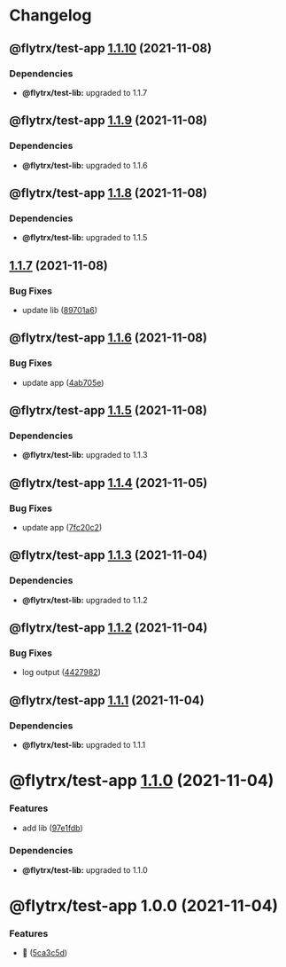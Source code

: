 # Changelog

## @flytrx/test-app [1.1.10](https://github.com/kettil/monorepo-test/compare/@flytrx/test-app@1.1.9...@flytrx/test-app@1.1.10) (2021-11-08)





### Dependencies

* **@flytrx/test-lib:** upgraded to 1.1.7

## @flytrx/test-app [1.1.9](https://github.com/kettil/monorepo-test/compare/@flytrx/test-app@1.1.8...@flytrx/test-app@1.1.9) (2021-11-08)





### Dependencies

* **@flytrx/test-lib:** upgraded to 1.1.6

## @flytrx/test-app [1.1.8](https://github.com/kettil/monorepo-test/compare/@flytrx/test-app@1.1.7...@flytrx/test-app@1.1.8) (2021-11-08)





### Dependencies

* **@flytrx/test-lib:** upgraded to 1.1.5

## [1.1.7](https://github.com/kettil/monorepo-test/compare/@flytrx/test-app@1.1.6...@flytrx/test-app@1.1.7) (2021-11-08)


### Bug Fixes

* update lib ([89701a6](https://github.com/kettil/monorepo-test/commit/89701a6baaf7056142c15fb465a76f432957fdad))

## @flytrx/test-app [1.1.6](https://github.com/kettil/monorepo-test/compare/@flytrx/test-app@1.1.5...@flytrx/test-app@1.1.6) (2021-11-08)


### Bug Fixes

* update app ([4ab705e](https://github.com/kettil/monorepo-test/commit/4ab705e1f1665e89707dca0ab17a3aa2dcfe635a))

## @flytrx/test-app [1.1.5](https://github.com/kettil/monorepo-test/compare/@flytrx/test-app@1.1.4...@flytrx/test-app@1.1.5) (2021-11-08)





### Dependencies

* **@flytrx/test-lib:** upgraded to 1.1.3

## @flytrx/test-app [1.1.4](https://github.com/kettil/monorepo-test/compare/@flytrx/test-app@1.1.3...@flytrx/test-app@1.1.4) (2021-11-05)


### Bug Fixes

* update app ([7fc20c2](https://github.com/kettil/monorepo-test/commit/7fc20c2a5a841735cd46726afad24a7983bdc5d5))

## @flytrx/test-app [1.1.3](https://github.com/kettil/monorepo-test/compare/@flytrx/test-app@1.1.2...@flytrx/test-app@1.1.3) (2021-11-04)





### Dependencies

* **@flytrx/test-lib:** upgraded to 1.1.2

## @flytrx/test-app [1.1.2](https://github.com/kettil/monorepo-test/compare/@flytrx/test-app@1.1.1...@flytrx/test-app@1.1.2) (2021-11-04)


### Bug Fixes

* log output ([4427982](https://github.com/kettil/monorepo-test/commit/4427982ba9f2c3585502b29b71cbe1c8c0eafe7e))

## @flytrx/test-app [1.1.1](https://github.com/kettil/monorepo-test/compare/@flytrx/test-app@1.1.0...@flytrx/test-app@1.1.1) (2021-11-04)





### Dependencies

* **@flytrx/test-lib:** upgraded to 1.1.1

# @flytrx/test-app [1.1.0](https://github.com/kettil/monorepo-test/compare/@flytrx/test-app@1.0.0...@flytrx/test-app@1.1.0) (2021-11-04)


### Features

* add lib ([97e1fdb](https://github.com/kettil/monorepo-test/commit/97e1fdb13618e0f366a309cddfd6d66ecc40968f))





### Dependencies

* **@flytrx/test-lib:** upgraded to 1.1.0

# @flytrx/test-app 1.0.0 (2021-11-04)


### Features

* 🐣 ([5ca3c5d](https://github.com/kettil/monorepo-test/commit/5ca3c5d5db1825a154b4e0f4b5c280e256a9b4d1))
